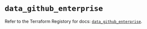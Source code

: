 # `data_github_enterprise`

Refer to the Terraform Registory for docs: [`data_github_enterprise`](https://registry.terraform.io/providers/integrations/github/5.27.0/docs/data-sources/enterprise).
